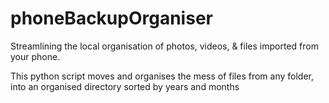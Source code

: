 # phoneBackupOrganiser
Streamlining the local organisation of photos, videos, & files imported from your phone.

This python script moves and organises the mess of files from any folder, into an organised directory sorted by years and months

